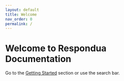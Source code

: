 ```yaml
---
layout: default
title: Welcome
nav_order: 0
permalink: /
---
```


# Welcome to Respondua Documentation

Go to the [Getting Started](getting-started/) section or use the search bar.
